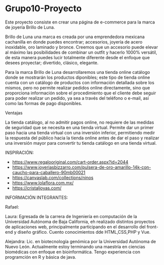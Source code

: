# Grupo10-Proyecto

Este proyecto consiste en crear una página de e-commerce para la marca de joyería Brillo de Luna.

Brillo de Luna una marca es creada por una emprendedora mexicana cachanilla en donde puedes encontrar; accesorios, joyería de acero inoxidable, oro laminado y bronce. Creemos que un accesorio puede elevar al máximo las posibilidades de combinar un outfit y hacerlo 1000% versátil, de esta manera puedes lucir totalmente diferente desde el enfoque que desees proyectar; divertido, clásico, elegante.

Para la marca Brillo de Luna desarrollaremos una tienda online catálogo donde se mostrarán los productos diponibles; este tipo de tienda online cuenta con un catálogo de productos con información detallada sobre los mismos, pero no permite realizar pedidos online directamente, sino que proporciona información sobre el procedimiento que el cliente debe seguir para poder realizar un pedido, ya sea a través del teléfono o e-mail, así como las formas de pago disponibles.

Ventajas

La tienda catálogo, al no admitir pagos online, no requiere de las medidas de seguridad que se necesita en una tienda virtual.
Permite dar un primer paso hacia una tienda virtual con una inversión inferior, permitiendo medir la respuesta del público hacia la tienda online antes de dar el paso y realizar una inversión mayor para convertir tu tienda catálogo en una tienda virtual.

INSPIRACIÓN:

- https://www.regalooriginal.com/cart-order.aspx?id=2044
- https://www.joyeriasbizzarro.com/pulsera-de-oro-amarillo-14k-con-caucho-para-caballero-90mb00021
- https://canvaslab.com/collections/ninos
- https://www.lolaflora.com.mx/
- https://cristaljoyas.com/

INFORMACIÓN INTEGRANTES:

Rafael:

Laura:
Egresada de la carrera de Ingeniería en computación de la Universidad Autónoma de Baja California, eh realizado distintos proyectos de aplicaciones web, principalmente participando en el desarrollo del front-end y diseño gráfico. Cuento conocimientos dde HTML,CSS,PHP y Vue. 

Alejandra:
Lic. en biotecnología genómica por la Universidad Autónoma de Nuevo León. Actualmente estoy terminando una maestría en ciencias biomédicas con enfoque en bioinformática. Tengo experiencia con programción en R y básica de java. 
